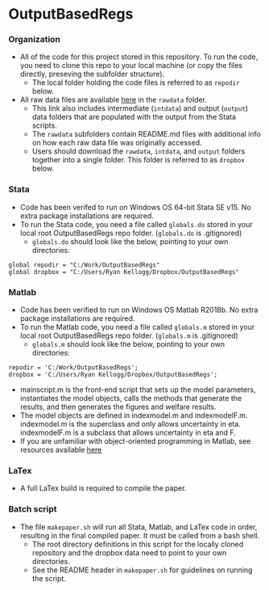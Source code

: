 # OutputBasedRegs


### Organization
- All of the code for this project stored in this repository. To run the code, you need to clone this repo to your local machine (or copy the files directly, preseving the subfolder structure).
  * The local folder holding the code files is referred to as `repodir` below.
- All raw data files are available [here](https://www.dropbox.com/sh/bbumsxyrngrcmqm/AACTPSZy0i1YwZ6g1ZjaSs3fa?dl=0) in the `rawdata` folder.
  * This link also includes intermediate (`intdata`) and output (`output`) data folders that are populated with the output from the Stata scripts.
  * The `rawdata` subfolders contain README.md files with additional info on how each raw data file was originally accessed.
  * Users should download the `rawdata`, `intdata`, and `output` folders together into a single folder. This folder is referred to as `dropbox` below.


### Stata
- Code has been verifed to run on Windows OS 64-bit Stata SE v15. No extra package installations are required.
- To run the Stata code, you need a file called `globals.do` stored in your local root OutputBasedRegs repo folder. (`globals.do` is .gitignored)
    - `globals.do` should look like the below, pointing to your own directories:
```
global repodir = "C:/Work/OutputBasedRegs"
global dropbox = "C:/Users/Ryan Kellogg/Dropbox/OutputBasedRegs"
```

### Matlab
- Code has been verified to run on Windows OS Matlab R2018b. No extra package installations are required.
- To run the Matlab code, you need a file called `globals.m` stored in your local root OutputBasedRegs repo folder. (`globals.m` is .gitignored)
    - `globals.m` should look like the below, pointing to your own directories:
```
repodir = 'C:/Work/OutputBasedRegs';
dropbox = 'C:/Users/Ryan Kellogg/Dropbox/OutputBasedRegs';
```
- mainscript.m is the front-end script that sets up the model parameters, instantiates the model objects, calls the methods that generate the results, and then generates the figures and welfare results. 
- The model objects are defined in indexmodel.m and indexmodelF.m. indexmodel.m is the superclass and only allows uncertainty in eta. indexmodelF.m is a subclass that allows uncertainty in eta and F.
- If you are unfamiliar with object-oriented programming in Matlab, see resources available [here](https://www.mathworks.com/discovery/object-oriented-programming.html)


### LaTex
- A full LaTex build is required to compile the paper.


### Batch script
- The file `makepaper.sh` will run all Stata, Matlab, and LaTex code in order, resulting in the final compiled paper. It must be called from a bash shell.
  * The root directory definitions in this script for the locally cloned repository and the dropbox data need to point to your own directories.
  * See the README header in `makepaper.sh` for guidelines on running the script.

